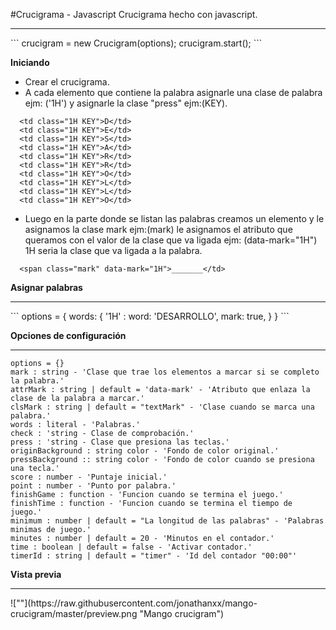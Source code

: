 #Crucigrama - Javascript
Crucigrama hecho con javascript.

<hr>
 ```
crucigram = new Crucigram(options);
crucigram.start();
 ```

<b>Iniciando</b><br>
- Crear el crucigrama.
- A cada elemento que contiene la palabra asignarle una clase de palabra ejm: ('1H') y asignarle la clase "press" ejm:(KEY).

```
  <td class="1H KEY">D</td>
  <td class="1H KEY">E</td>
  <td class="1H KEY">S</td>
  <td class="1H KEY">A</td>
  <td class="1H KEY">R</td>
  <td class="1H KEY">R</td>
  <td class="1H KEY">O</td>
  <td class="1H KEY">L</td>
  <td class="1H KEY">L</td>
  <td class="1H KEY">O</td>
```

- Luego en la parte donde se listan las palabras creamos un elemento y le asignamos la clase mark ejm:(mark) le asignamos el atributo que queramos con el valor de la clase que va ligada ejm: (data-mark="1H") 1H seria la clase que va ligada a la palabra.

```
  <span class="mark" data-mark="1H">_______</td>
```
 
<b>Asignar palabras</b><br>
<hr>
 ```
options = {
  words: {
    '1H' : 
      word: 'DESARROLLO',
      mark: true,
  }
} 
 ```

<b>Opciones de configuración</b> 
<hr>

 ```
options = {}
mark : string - 'Clase que trae los elementos a marcar si se completo la palabra.'
attrMark : string | default = 'data-mark' - 'Atributo que enlaza la clase de la palabra a marcar.'
clsMark : string | default = "textMark" - 'Clase cuando se marca una palabra.'
words : literal - 'Palabras.'
check : 'string - Clase de comprobación.'
press : 'string - Clase que presiona las teclas.'
originBackground : string color - 'Fondo de color original.'
pressBackground :: string color - 'Fondo de color cuando se presiona una tecla.'
score : number - 'Puntaje inicial.'
point : number - 'Punto por palabra.'
finishGame : function - 'Funcion cuando se termina el juego.'
finishTime : function - 'Funcion cuando se termina el tiempo de juego.'
minimum : number | default = "La longitud de las palabras" - 'Palabras minimas de juego.'
minutes : number | default = 20 - 'Minutos en el contador.'
time : boolean | default = false - 'Activar contador.'
timerId : string | default = "timer" - 'Id del contador "00:00"'
 ```

<b>Vista previa</b>
<hr>
![""](https://raw.githubusercontent.com/jonathanxx/mango-crucigram/master/preview.png "Mango crucigram")
